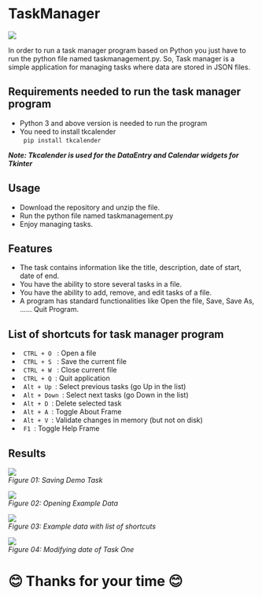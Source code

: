 # TaskManager

![](https://graspcoding.com/wp-content/uploads/2020/09/Tech-Tutor-File-1.png)

In order to run a task manager program based on Python you just have to run the python file named taskmanagement.py. So, Task manager is a simple application for managing tasks where data are stored in JSON files.

## Requirements needed to run the task manager program
- Python 3 and above version is needed to run the program
- You need to install tkcalender <br>
<code> pip install tkcalender </code> 

<b> <i> Note: Tkcalender is used for the DataEntry and Calendar widgets for Tkinter </i> </b> 

## Usage
  
- Download the repository and unzip the file.
- Run the python file named taskmanagement.py
- Enjoy managing tasks.

## Features

- The task contains information like the title, description, date of start, date of end.
- You have the ability to store several tasks in a file.
- You have the ability to add, remove, and edit tasks of a file.
- A program has standard functionalities like Open the file, Save, Save As, …… Quit Program.

## List of shortcuts for task manager program

- <code> CTRL + O </code> : Open a file <br>
- <code> CTRL + S </code> : Save the current file <br>
- <code> CTRL + W </code> : Close current file <br>
- <code> CTRL + Q </code>: Quit application <br>
- <code> Alt + Up </code>: Select previous tasks (go Up in the list) <br>
- <code> Alt + Down </code>: Select next tasks (go Down in the list) <br>
- <code> Alt + D </code>: Delete selected task <br>
- <code> Alt + A </code>: Toggle About Frame <br>
- <code> Alt + V </code>: Validate changes in memory (but not on disk) <br>
- <code> F1 </code>: Toggle Help Frame <br>

## Results

![](https://graspcoding.com/wp-content/uploads/2020/09/image.png) <br>
*Figure 01: Saving Demo Task*

![](https://graspcoding.com/wp-content/uploads/2020/09/image-1.png) <br>
*Figure 02: Opening Example Data*

![](https://graspcoding.com/wp-content/uploads/2020/09/image-2-768x257.png) <br>
*Figure 03: Example data with list of shortcuts*

![](https://graspcoding.com/wp-content/uploads/2020/09/image-4-768x260.png) <br>
*Figure 04:  Modifying date of Task One*

# 😊 Thanks for your time 😊
